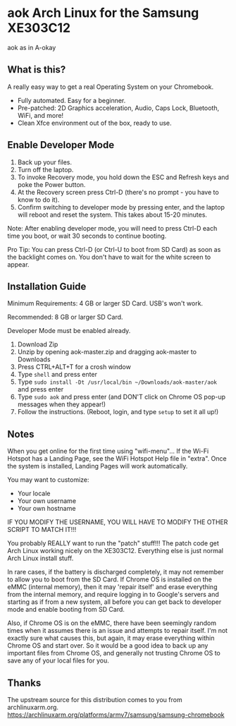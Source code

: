 
# aok Arch Linux for the Samsung XE303C12
aok as in A-okay

## What is this?
A really easy way to get a real Operating System on your Chromebook.
- Fully automated. Easy for a beginner.
- Pre-patched: 2D Graphics acceleration, Audio, Caps Lock, Bluetooth, WiFi, and more!
- Clean Xfce environment out of the box, ready to use.

## Enable Developer Mode
1. Back up your files.
2. Turn off the laptop.
3. To invoke Recovery mode, you hold down the ESC and Refresh keys and poke the Power button.
4. At the Recovery screen press Ctrl-D (there's no prompt - you have to know to do it).
5. Confirm switching to developer mode by pressing enter, and the laptop will reboot and reset the system. This takes about 15-20 minutes.

Note: After enabling developer mode, you will need to press Ctrl-D each time you boot, or wait 30 seconds to continue booting.

Pro Tip: You can press Ctrl-D (or Ctrl-U to boot from SD Card) as soon as the backlight comes on. You don't have to wait for the white screen to appear.


## Installation Guide
Minimum Requirements: 4 GB or larger SD Card. USB's won't work.

Recommended: 8 GB or larger SD Card.

Developer Mode must be enabled already.

1. Download Zip
2. Unzip by opening aok-master.zip and dragging aok-master to Downloads
3. Press CTRL+ALT+T for a crosh window
4. Type `shell` and press enter
5. Type `sudo install -Dt /usr/local/bin ~/Downloads/aok-master/aok` and press enter
6. Type `sudo aok` and press enter (and DON'T click on Chrome OS pop-up messages when they appear!)
7. Follow the instructions. (Reboot, login, and type `setup` to set it all up!)

## Notes

When you get online for the first time using "wifi-menu"...
If the Wi-Fi Hotspot has a Landing Page, see the WiFi Hotspot Help file in "extra".
Once the system is installed, Landing Pages will work automatically.

You may want to customize:
  - Your locale
  - Your own username
  - Your own hostname

IF YOU MODIFY THE USERNAME, YOU WILL HAVE TO MODIFY THE OTHER SCRIPT TO MATCH IT!!!

You probably REALLY want to run the "patch" stuff!!!
The patch code get Arch Linux working nicely on the XE303C12.
Everything else is just normal Arch Linux install stuff.

In rare cases, if the battery is discharged completely, it may not remember to allow you to boot from the SD Card. If Chrome OS is installed on the eMMC (internal memory), then it may 'repair itself' and erase everything from the internal memory, and require logging in to Google's servers and starting as if from a new system, all before you can get back to developer mode and enable booting from SD Card.

Also, if Chrome OS is on the eMMC, there have been seemingly random times when it
assumes there is an issue and attempts to repair itself. I'm not exactly sure what
causes this, but again, it may erase everything within Chrome OS and start over.
So it would be a good idea to back up any important files from Chrome OS, and
generally not trusting Chrome OS to save any of your local files for you.

## Thanks
The upstream source for this distribution comes to you from archlinuxarm.org.
https://archlinuxarm.org/platforms/armv7/samsung/samsung-chromebook
